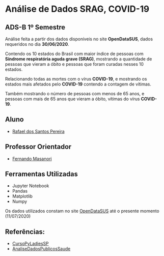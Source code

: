 # Análise de Dados SRAG, COVID-19
## ADS-B 1º Semestre
<p>Análise feita a partir dos dados disponíveis no site <b>OpenDataSUS</b>, dados requeridos no dia <b>30/06/2020</b>.
<p>Contendo os 10 estados do Brasil com maior índice de pessoas com <b>Síndrome respiratória aguda grave (SRAG)</b>, mostrando a quantidade de pessoas que vieram a óbito e pessoas que foram curadas nesses 10 estados.
<p>Relacionando todas as mortes com o vírus <b>COVID-19</b>, e mostrando os estados mais afetados pelo <b>COVID-19</b> contendo a contagem de vítimas.
<p>Também mostrando o número de pessoas com menos de 65 anos, e pessoas com mais de 65 anos que vieram a óbito, vítimas do vírus <b>COVID-19</b>.

## Aluno
- [Rafael dos Santos Pereira](https://github.com/rafaeldossper)


## Professor Orientador
- [Fernando Masanori](https://github.com/fmasanori)


## Ferramentas Utilizadas
- Jupyter Notebook
- Pandas
- Matplotlib
- Numpy

Os dados utilizados constam no site [OpenDataSUS](https://opendatasus.saude.gov.br/dataset/bd-srag-2020
) até o presente momento (11/07/2020)

## Referências:
- [CursoPyLadiesSP](https://github.com/fmasanori/CursoPyLadiesSP/blob/master/OpendataSUS%20SRAG%202020.ipynb)
- [AnaliseDadosPublicosSaude](https://github.com/RafaelRCLima/AnaliseDadosPublicosSaude)
